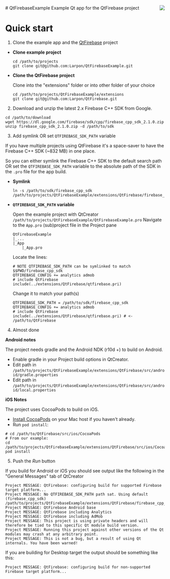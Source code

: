 <img src="https://github.com/Larpon/QtFirebase/blob/master/logo.png" align="right"/>
# QtFirebaseExample
Example Qt app for the QtFirebase project

# Quick start


1. Clone the example app and the [QtFirebase](https://github.com/Larpon/QtFirebase) project

  * **Clone example project**
  
    ```
    cd /path/to/projects
    git clone git@github.com:Larpon/QtFirebaseExample.git
    ```
  * **Clone the QtFirebase project**
  
    Clone into the "extensions" folder or into other folder of your choice
    ```
    cd /path/to/projects/QtFirebaseExample/extensions
    git clone git@github.com:Larpon/QtFirebase.git
    ```

2. Download and unzip the latest 2.x Firebase C++ SDK from Google.

  ```
  cd /path/to/download
  wget https://dl.google.com/firebase/sdk/cpp/firebase_cpp_sdk_2.1.0.zip
  unzip firebase_cpp_sdk_2.1.0.zip -d /path/to/sdk
  ```

3. Add symlink OR set `QTFIREBASE_SDK_PATH` variable

  If you have multiple projects using QtFirebase it's a space-saver to have the Firebase C++ SDK (~832 MB) in one place.

  So you can either symlink the Firebase C++ SDK to the default search path OR set the `QTFIREBASE_SDK_PATH` variable to the absolute path of the SDK in the `.pro` file for the app build.

  * **Symlink**
  
    ```
    ln -s /path/to/sdk/firebase_cpp_sdk /path/to/projects/QtFirebaseExample/extensions/QtFirebase/firebase_cpp_sdk
    ```

  * **`QTFIREBASE_SDK_PATH` variable**
  
    Open the example project with QtCreator `/path/to/projects/QtFirebaseExample/QtFirebaseExample.pro`
    Navigate to the `App.pro` (sub)project file in the Project pane
    ```
    QtFirebaseExample
    |_...
    |_App
        |_App.pro
    ```
    Locate the lines:
    ```
    # NOTE QTFIREBASE_SDK_PATH can be symlinked to match $$PWD/firebase_cpp_sdk
    QTFIREBASE_CONFIG += analytics admob
    # include QtFirebase
    include(../extensions/QtFirebase/qtfirebase.pri)
    ```
    Change it to match your path(s)
    ```
    QTFIREBASE_SDK_PATH = /path/to/sdk/firebase_cpp_sdk
    QTFIREBASE_CONFIG += analytics admob
    # include QtFirebase
    include(../extensions/QtFirebase/qtfirebase.pri) # <- /path/to/QtFirebase
    ```
    
4. Almost done
  
  **Android notes**
  
  The project needs gradle and the Android NDK (r10d +) to build on Android.
  
  * Enable gradle in your Project build options in QtCreator.
  * Edit path in `/path/to/projects/QtFirebaseExample/extensions/QtFirebase/src/android/gradle.properties`
  * Edit path in `/path/to/projects/QtFirebaseExample/extensions/QtFirebase/src/android/local.properties`
    
  **iOS Notes**
  
  The project uses CocoaPods to build on iOS.
  
  * [Install CocoaPods](http://stackoverflow.com/questions/20755044/how-to-install-cocoa-pods) on your Mac host if you haven't already.
  * Run `pod install`:
   ```
   # cd /path/to/QtFirebase/src/ios/CocoaPods
   # From our example:
   cd /path/to/projects/QtFirebaseExample/extensions/QtFirebase/src/ios/CocoaPods
   pod install
   ```
  
5. Push the *Run* button

  If you build for Android or iOS you should see output like the following in the "General Messages" tab of QtCreator
  ```
  Project MESSAGE: QtFirebase: configuring build for supported Firebase target platform...
  Project MESSAGE: No QTFIREBASE_SDK_PATH path sat. Using default (firebase_cpp_sdk) /path/to/projects/QtFirebaseExample/extensions/QtFirebase/firebase_cpp_sdk
  Project MESSAGE: QtFirebase Android base
  Project MESSAGE: QtFirebase including Analytics
  Project MESSAGE: QtFirebase including AdMob
  Project MESSAGE: This project is using private headers and will therefore be tied to this specific Qt module build version.
  Project MESSAGE: Running this project against other versions of the Qt modules may crash at any arbitrary point.
  Project MESSAGE: This is not a bug, but a result of using Qt internals. You have been warned!
  ```

  If you are building for Desktop target the output should be something like this:
  ```
  Project MESSAGE: QtFirebase: configuring build for non-supported Firebase target platform...
  ```
